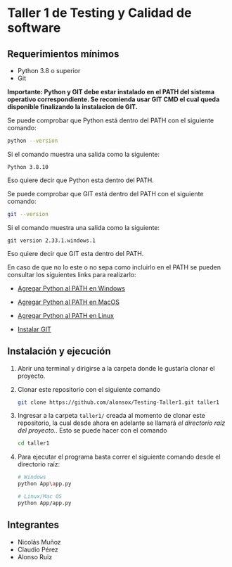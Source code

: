 
# Taller 1 de Testing y Calidad de software

## Requerimientos mínimos

- Python 3.8 o superior 
- Git 

**Importante: Python y GIT debe estar instalado en el PATH del sistema operativo correspondiente. Se recomienda usar GIT CMD el cual queda disponible finalizando la instalacion de GIT.**

Se puede comprobar que Python está dentro del PATH con el siguiente comando: 

```bash 
python --version 

``` 

Si el comando muestra una salida como la siguiente: 

``` 
Python 3.8.10
``` 
Eso quiere decir que Python esta dentro del PATH. 

Se puede comprobar que GIT está dentro del PATH con el siguiente comando: 

```bash 
git --version 

``` 

Si el comando muestra una salida como la siguiente: 

``` 
git version 2.33.1.windows.1
``` 
Eso quiere decir que GIT esta dentro del PATH. 

En caso de que no lo este o no sepa como incluirlo en el PATH se pueden consultar los siguientes links para realizarlo:

+ [Agregar Python al PATH en Windows](https://tecnoloco.istocks.club/como-agregar-python-a-la-variable-path-de-windows-wiki-util/2020-10-14/)

+ [Agregar Python al PATH en MacOS](https://www.educative.io/edpresso/how-to-add-python-to-the-path-variable-in-mac)

+ [Agregar Python al PATH en Linux](https://www.edureka.co/blog/add-python-to-path/)

+ [Instalar GIT](https://git-scm.com/download/win)


## Instalación y ejecución

1. Abrir una terminal y dirigirse a la carpeta donde le gustaría clonar el proyecto.

2. Clonar este repositorio con el siguiente comando

    ```bash
    git clone https://github.com/alonsox/Testing-Taller1.git taller1 
    ```
 
3. Ingresar a la carpeta `taller1/` creada al momento de clonar este repositorio, la cual desde ahora en adelante se llamará *el directorío raíz del proyecto.*. Esto se puede hacer con el comando 

    ```bash 
    cd taller1 
    ```
  
4. Para ejecutar el programa basta correr el siguiente comando desde el directorio raíz:

    ```bash 
    # Windows 
    python App\app.py 

    # Linux/Mac OS
    python App/app.py 
    ```

## Integrantes

- Nicolás Muñoz
- Claudio Pérez
- Alonso Ruiz

